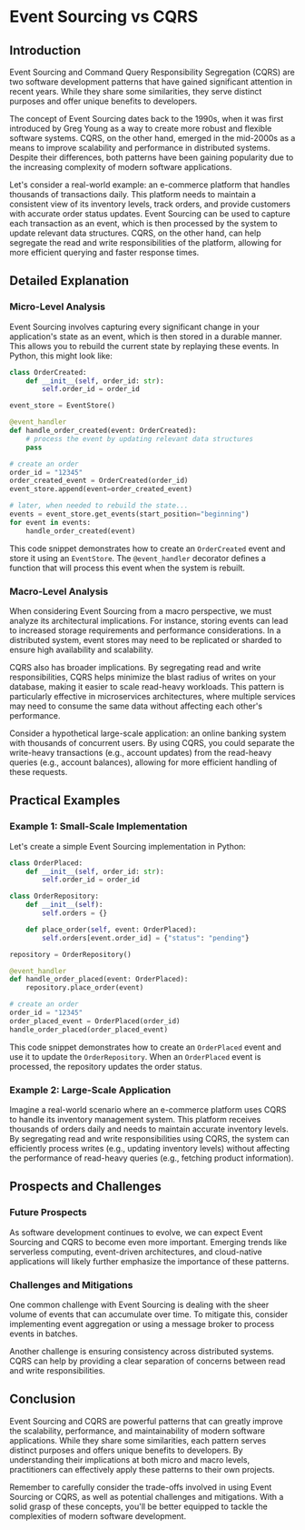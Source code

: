 # Event Sourcing vs CQRS
## Introduction
Event Sourcing and Command Query Responsibility Segregation (CQRS) are two software development patterns that have gained significant attention in recent years. While they share some similarities, they serve distinct purposes and offer unique benefits to developers.

The concept of Event Sourcing dates back to the 1990s, when it was first introduced by Greg Young as a way to create more robust and flexible software systems. CQRS, on the other hand, emerged in the mid-2000s as a means to improve scalability and performance in distributed systems. Despite their differences, both patterns have been gaining popularity due to the increasing complexity of modern software applications.

Let's consider a real-world example: an e-commerce platform that handles thousands of transactions daily. This platform needs to maintain a consistent view of its inventory levels, track orders, and provide customers with accurate order status updates. Event Sourcing can be used to capture each transaction as an event, which is then processed by the system to update relevant data structures. CQRS, on the other hand, can help segregate the read and write responsibilities of the platform, allowing for more efficient querying and faster response times.

## Detailed Explanation
### Micro-Level Analysis

Event Sourcing involves capturing every significant change in your application's state as an event, which is then stored in a durable manner. This allows you to rebuild the current state by replaying these events. In Python, this might look like:
```python
class OrderCreated:
    def __init__(self, order_id: str):
        self.order_id = order_id

event_store = EventStore()

@event_handler
def handle_order_created(event: OrderCreated):
    # process the event by updating relevant data structures
    pass

# create an order
order_id = "12345"
order_created_event = OrderCreated(order_id)
event_store.append(event=order_created_event)

# later, when needed to rebuild the state...
events = event_store.get_events(start_position="beginning")
for event in events:
    handle_order_created(event)
```
This code snippet demonstrates how to create an `OrderCreated` event and store it using an `EventStore`. The `@event_handler` decorator defines a function that will process this event when the system is rebuilt.

### Macro-Level Analysis

When considering Event Sourcing from a macro perspective, we must analyze its architectural implications. For instance, storing events can lead to increased storage requirements and performance considerations. In a distributed system, event stores may need to be replicated or sharded to ensure high availability and scalability.

CQRS also has broader implications. By segregating read and write responsibilities, CQRS helps minimize the blast radius of writes on your database, making it easier to scale read-heavy workloads. This pattern is particularly effective in microservices architectures, where multiple services may need to consume the same data without affecting each other's performance.

Consider a hypothetical large-scale application: an online banking system with thousands of concurrent users. By using CQRS, you could separate the write-heavy transactions (e.g., account updates) from the read-heavy queries (e.g., account balances), allowing for more efficient handling of these requests.

## Practical Examples

### Example 1: Small-Scale Implementation

Let's create a simple Event Sourcing implementation in Python:
```python
class OrderPlaced:
    def __init__(self, order_id: str):
        self.order_id = order_id

class OrderRepository:
    def __init__(self):
        self.orders = {}

    def place_order(self, event: OrderPlaced):
        self.orders[event.order_id] = {"status": "pending"}

repository = OrderRepository()

@event_handler
def handle_order_placed(event: OrderPlaced):
    repository.place_order(event)

# create an order
order_id = "12345"
order_placed_event = OrderPlaced(order_id)
handle_order_placed(order_placed_event)
```
This code snippet demonstrates how to create an `OrderPlaced` event and use it to update the `OrderRepository`. When an `OrderPlaced` event is processed, the repository updates the order status.

### Example 2: Large-Scale Application

Imagine a real-world scenario where an e-commerce platform uses CQRS to handle its inventory management system. This platform receives thousands of orders daily and needs to maintain accurate inventory levels. By segregating read and write responsibilities using CQRS, the system can efficiently process writes (e.g., updating inventory levels) without affecting the performance of read-heavy queries (e.g., fetching product information).

## Prospects and Challenges

### Future Prospects

As software development continues to evolve, we can expect Event Sourcing and CQRS to become even more important. Emerging trends like serverless computing, event-driven architectures, and cloud-native applications will likely further emphasize the importance of these patterns.

### Challenges and Mitigations

One common challenge with Event Sourcing is dealing with the sheer volume of events that can accumulate over time. To mitigate this, consider implementing event aggregation or using a message broker to process events in batches.

Another challenge is ensuring consistency across distributed systems. CQRS can help by providing a clear separation of concerns between read and write responsibilities.

## Conclusion

Event Sourcing and CQRS are powerful patterns that can greatly improve the scalability, performance, and maintainability of modern software applications. While they share some similarities, each pattern serves distinct purposes and offers unique benefits to developers. By understanding their implications at both micro and macro levels, practitioners can effectively apply these patterns to their own projects.

Remember to carefully consider the trade-offs involved in using Event Sourcing or CQRS, as well as potential challenges and mitigations. With a solid grasp of these concepts, you'll be better equipped to tackle the complexities of modern software development.